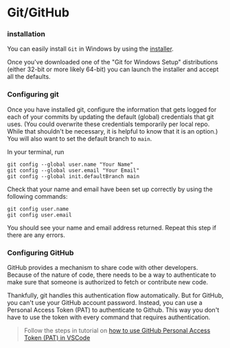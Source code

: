 # Git/GitHub

### installation

You can easily install `Git` in Windows by using the [installer].

Once you've downloaded one of the "Git for Windows Setup" distributions (either 32-bit or more likely 64-bit) you can launch the installer and accept all the defaults.


### Configuring git

Once you have installed git, configure the information that gets logged for each
of your commits by updating the default (global) credentials that git uses. (You could overwrite these credentials temporarily per local repo. While that shouldn't be necessary, it is helpful to know that it is an option.) You will also want to set the default branch to `main`.

In your terminal, run

```shell
git config --global user.name "Your Name"
git config --global user.email "Your Email"
git config --global init.defaultBranch main
```

Check that your name and email have been set up correctly by using the following commands:

```shell
git config user.name
git config user.email
```

You should see your name and email address returned. Repeat this step if there
are any errors.

### Configuring GitHub

GitHub provides a mechanism to share code with other
developers. Because of the nature of code, there needs to be a way to authenticate to make sure that someone is authorized to fetch or contribute new
code.

Thankfully, git handles this authentication flow automatically. But for GitHub, you can't use your GitHub account password. Instead, you can use a Personal Access Token (PAT) to authenticate to Github. This way you don't have to use the token with every command that requires authentication.

> Follow the steps in tutorial on [how to use GitHub Personal Access Token (PAT) in VSCode](https://linuxpip.org/use-github-personal-access-token-in-vscode/?utm_content=cmp-true)


[installer]:https://git-scm.com/download/win